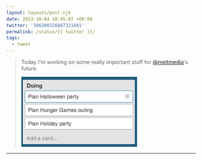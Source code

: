 ```yaml
---
layout: layouts/post.njk
date: 2013-10-04 18:45:07 +00:00
twitter: '386200326887321601'
permalink: /status/{{ twitter }}/
tags: 
  - tweet
---
```


> Today I'm working on some really important stuff for [@meltmedia](https://twitter.com/meltmedia)'s future. 
> 
> ![Trello list “Doing”: Plan Halloween party; Plan Hunger Games outing; Plan holiday party](/img/386200326887321601-BVwPJrDCMAAhSmY.png)

---
